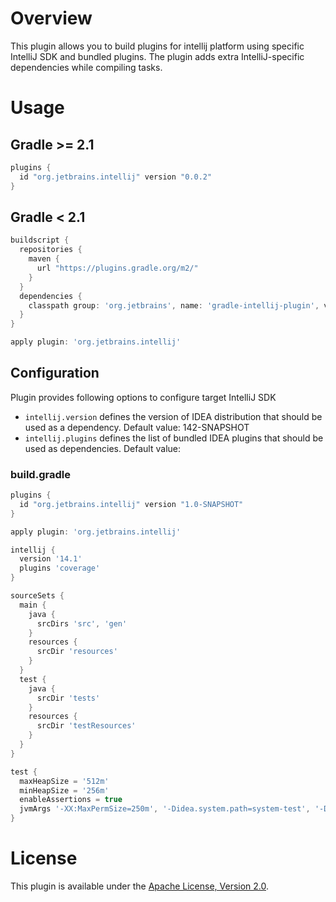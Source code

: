 # Overview
This plugin allows you to build plugins for intellij platform using specific IntelliJ SDK and bundled plugins.
The plugin adds extra IntelliJ-specific dependencies while compiling tasks.

# Usage

## Gradle >= 2.1

```groovy
plugins {
  id "org.jetbrains.intellij" version "0.0.2"
}
```

## Gradle < 2.1

```groovy
buildscript {
  repositories {
    maven {
      url "https://plugins.gradle.org/m2/"
    }
  }
  dependencies {
    classpath group: 'org.jetbrains', name: 'gradle-intellij-plugin', version: '1.0-SNAPSHOT'
  }
}

apply plugin: 'org.jetbrains.intellij'
```

## Configuration

Plugin provides following options to configure target IntelliJ SDK
- `intellij.version` defines the version of IDEA distribution that should be used as a dependency. Default value: 142-SNAPSHOT
- `intellij.plugins` defines the list of bundled IDEA plugins that should be used as dependencies. Default value: <empty>


### build.gradle
```groovy
plugins {
  id "org.jetbrains.intellij" version "1.0-SNAPSHOT"
}

apply plugin: 'org.jetbrains.intellij'

intellij {
  version '14.1'
  plugins 'coverage'
}

sourceSets {
  main {
    java {
      srcDirs 'src', 'gen'
    }
    resources {
      srcDir 'resources'
    }
  }
  test {
    java {
      srcDir 'tests'
    }
    resources {
      srcDir 'testResources'
    }
  }
}

test {
  maxHeapSize = '512m'
  minHeapSize = '256m'
  enableAssertions = true
  jvmArgs '-XX:MaxPermSize=250m', '-Didea.system.path=system-test', '-Didea.config.path=config-test'
} 
```

# License
This plugin is available under the [Apache License, Version 2.0](http://www.apache.org/licenses/LICENSE-2.0).